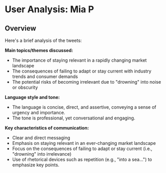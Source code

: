 # User Analysis: Mia P

## Overview

Here's a brief analysis of the tweets:

**Main topics/themes discussed:**

* The importance of staying relevant in a rapidly changing market landscape
* The consequences of failing to adapt or stay current with industry trends and consumer demands
* The potential risks of becoming irrelevant due to "drowning" into noise or obscurity

**Language style and tone:**

* The language is concise, direct, and assertive, conveying a sense of urgency and importance.
* The tone is professional, yet conversational and engaging.

**Key characteristics of communication:**

* Clear and direct messaging
* Emphasis on staying relevant in an ever-changing market landscape
* Focus on the consequences of failing to adapt or stay current (i.e., "drowning" into irrelevance)
* Use of rhetorical devices such as repetition (e.g., "into a sea...") to emphasize key points.